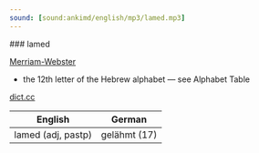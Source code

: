 ```yaml
---
sound: [sound:ankimd/english/mp3/lamed.mp3]
---
```


\### lamed

[Merriam-Webster](https://www.merriam-webster.com/dictionary/lamed)

- the 12th letter of the Hebrew alphabet — see Alphabet Table

[dict.cc](https://www.dict.cc/lamed)

| English        | German       |
| -------------- | ------------ |
| lamed (adj, pastp) | gelähmt (17) |
